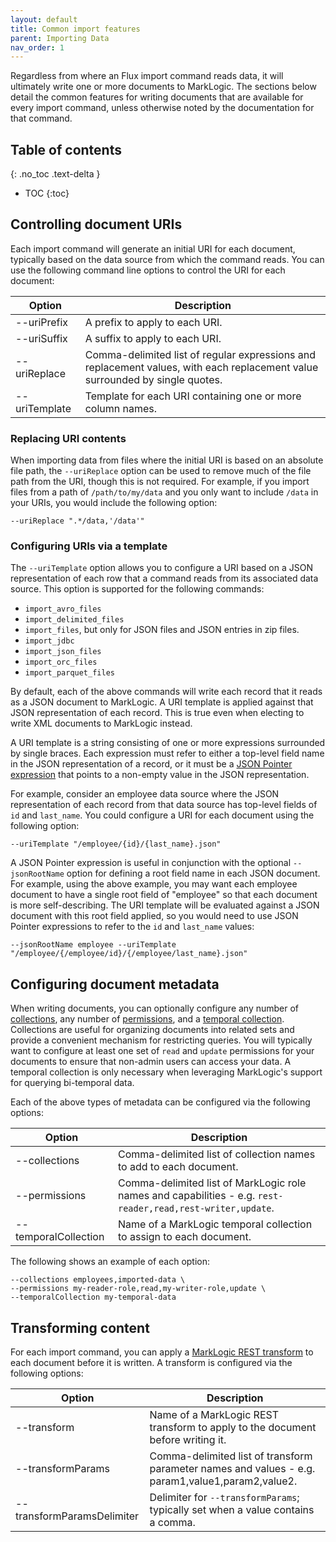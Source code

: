 ```yaml
---
layout: default
title: Common import features
parent: Importing Data
nav_order: 1
---
```


Regardless from where an Flux import command reads data, it will ultimately write one or more documents to MarkLogic.
The sections below detail the common features for writing documents that are available for every import command, unless
otherwise noted by the documentation for that command.

## Table of contents
{: .no_toc .text-delta }

- TOC
{:toc}

## Controlling document URIs

Each import command will generate an initial URI for each document, typically based on the data source from which the 
command reads. You can use the following command line options to control the URI for each document:

| Option | Description | 
| --- | --- |
| --uriPrefix | A prefix to apply to each URI. |
| --uriSuffix | A suffix to apply to each URI. |
| --uriReplace | Comma-delimited list of regular expressions and replacement values, with each replacement value surrounded by single quotes. |
| --uriTemplate | Template for each URI containing one or more column names. |

### Replacing URI contents

When importing data from files where the initial URI is based on an absolute file path, the `--uriReplace` option can 
be used to remove much of the file path from the URI, though this is not required. For example, if you import files 
from a path of `/path/to/my/data` and you only want to include `/data` in your URIs, you would include the following 
option:

    --uriReplace ".*/data,'/data'"

### Configuring URIs via a template

The `--uriTemplate` option allows you to configure a URI based on a JSON representation of each row that a command
reads from its associated data source. This option is supported for the following commands:

- `import_avro_files`
- `import_delimited_files`
- `import_files`, but only for JSON files and JSON entries in zip files.
- `import_jdbc`
- `import_json_files`
- `import_orc_files`
- `import_parquet_files`

By default, each of the above commands will write each record that it reads as a JSON document to MarkLogic. A URI 
template is applied against that JSON representation of each record. This is true even when electing to write XML 
documents to MarkLogic instead. 

A URI template is a string consisting of one or more expressions surrounded by single braces. Each expression must refer
to either a top-level field name in the JSON representation of a record, or it must be a 
[JSON Pointer expression](https://www.rfc-editor.org/rfc/rfc6901) that points to a non-empty value in the JSON representation.

For example, consider an employee data source where the JSON representation of each record from that data source has 
top-level fields of `id` and `last_name`. You could configure a URI for each document using the following option:

    --uriTemplate "/employee/{id}/{last_name}.json"

A JSON Pointer expression is useful in conjunction with the optional `--jsonRootName` option for defining a root field
name in each JSON document. For example, using the above example, you may want each employee document to have a single
root field of "employee" so that each document is more self-describing. The URI template will be evaluated against a
JSON document with this root field applied, so you would need to use JSON Pointer expressions to refer to the `id` and 
`last_name` values:

    --jsonRootName employee --uriTemplate "/employee/{/employee/id}/{/employee/last_name}.json"

## Configuring document metadata

When writing documents, you can optionally configure any number of 
[collections](https://docs.marklogic.com/guide/search-dev/collections), any number of 
[permissions](https://docs.marklogic.com/11.0/guide/security-guide/en/protecting-documents.html), and a 
[temporal collection](https://docs.marklogic.com/guide/temporal/intro). Collections are useful for organizing documents
into related sets and provide a convenient mechanism for restricting queries. You will typically want to configure at 
least one set of `read` and `update` permissions for your documents to ensure that non-admin users can access your data.
A temporal collection is only necessary when leveraging MarkLogic's support for querying bi-temporal data. 

Each of the above types of metadata can be configured via the following options:

| Option | Description | 
| --- | --- |
| --collections | Comma-delimited list of collection names to add to each document. |
| --permissions | Comma-delimited list of MarkLogic role names and capabilities - e.g. `rest-reader,read,rest-writer,update`. |
| --temporalCollection | Name of a MarkLogic temporal collection to assign to each document. |

The following shows an example of each option:

```
--collections employees,imported-data \
--permissions my-reader-role,read,my-writer-role,update \
--temporalCollection my-temporal-data
```

## Transforming content

For each import command, you can apply a [MarkLogic REST transform](https://docs.marklogic.com/guide/rest-dev/transforms)
to each document before it is written. A transform is configured via the following options:

| Option | Description | 
| --- | --- |
| --transform | Name of a MarkLogic REST transform to apply to the document before writing it. |
| --transformParams | Comma-delimited list of transform parameter names and values - e.g. param1,value1,param2,value2. |
| --transformParamsDelimiter | Delimiter for `--transformParams`; typically set when a value contains a comma. |
